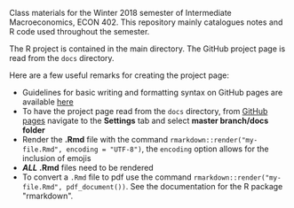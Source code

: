 Class materials for the Winter 2018 semester of Intermediate Macroeconomics, ECON 402.
This repository mainly catalogues notes and R code used throughout the semester.

The R project is contained in the main directory.
The GitHub project page is read from the `docs` directory.

Here are a few useful remarks for creating the project page:

- Guidelines for basic writing and formatting syntax on GitHub pages are available [here](https://help.github.com/articles/basic-writing-and-formatting-syntax/)
- To have the project page read from the `docs` directory, from [GitHub pages](https://github.com/richryan) navigate to the **Settings** tab and select **master branch/docs folder**
- Render the **.Rmd** file with the command `rmarkdown::render("my-file.Rmd", encoding = "UTF-8")`, the `encoding` option allows for the inclusion of emojis
- **_ALL_** **.Rmd** files need to be rendered
- To convert a `.Rmd` file to pdf use the command `rmarkdown::render("my-file.Rmd", pdf_document())`.
See the documentation for the R package "rmarkdown".